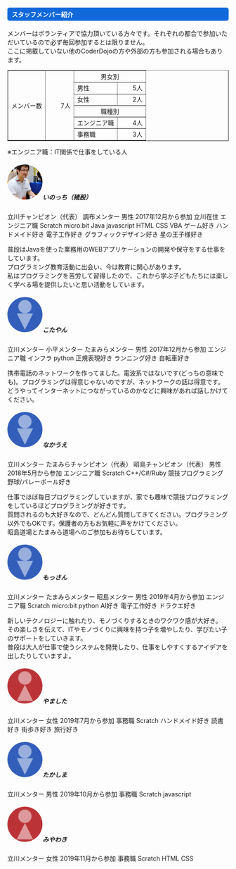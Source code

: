 ---
---

<div class="row">
  <div class="col-md-12">
    <h4 style="background-color:#1169da; border-radius: 5px; color:#FFFFFF; padding:5px 0px 5px 10px;">
        スタッフメンバー紹介
    </h4>
    <p>
      メンバーはボランティアで協力頂いている方々です。それぞれの都合で参加いただいているので必ず毎回参加するとは限りません。<br/>
      ここに掲載していない他のCoderDojoの方や外部の方も参加される場合もあります。<br/>
    </p>
    <table border="1" style="border-collapse: collapse">
      <tr>
        <td rowspan="6">メンバー数</td><td rowspan="6" align="right" style="width: 50px;">7人</td><td colspan="2" align="center">男女別</td>
      </tr>
      <tr>
        <td>男性</td><td align="right" style="width: 50px;">5人</td>
      </tr>
      <tr>
        <td>女性</td><td align="right" style="width: 50px;">2人</td>
      </tr>
      <tr>
        <td colspan="2" align="center">職種別</td>
      </tr>
      <tr>
        <td>エンジニア職</td><td align="right" style="width: 50px;">4人</td>
      </tr>
      <tr>
        <td>事務職</td><td align="right" style="width: 50px;">3人</td>
      </tr>
    </table>
    ※エンジニア職：IT関係で仕事をしている人
  </div>
</div>
<div class="row">
  <div class="card col-md-12 mt-2">
    <div class="card-body">
      <h5 class="card-title"><img src="/assets/images/profile/pf-ino.jpg" class="card-img-top mr-3" alt="いのっち" style="width: 80px;border-radius: 50%;">いのっち（猪股）</h5>
      <span class="badge badge-primary">立川チャンピオン（代表）</span>
      <span class="badge badge-primary">調布メンター</span>
      <span class="badge badge-secondary">男性</span>
      <span class="badge badge-info">2017年12月から参加</span>
      <span class="badge badge-info">立川在住</span>
      <span class="badge badge-info">エンジニア職</span>
      <span class="badge badge-warning">Scratch</span>
      <span class="badge badge-warning">micro:bit</span>
      <span class="badge badge-warning">Java</span>
      <span class="badge badge-warning">javascript</span>
      <span class="badge badge-warning">HTML</span>
      <span class="badge badge-warning">CSS</span>
      <span class="badge badge-warning">VBA</span>
      <span class="badge badge-success">ゲーム好き</span>
      <span class="badge badge-success">ハンドメイド好き</span>
      <span class="badge badge-success">電子工作好き</span>
      <span class="badge badge-success">グラフィックデザイン好き</span>
      <span class="badge badge-success">星の王子様好き</span>
      <p class="card-text mt-2">
        普段はJavaを使った業務用のWEBアプリケーションの開発や保守をする仕事をしています。<br/>
        プログラミング教育活動に出会い、今は教育に関心があります。<br/>
        私はプログラミングを苦労して習得したので、これから学ぶ子どもたちには楽しく学べる場を提供したいと思い活動をしています。<br/>
      </p>
    </div>
  </div>
  <div class="card col-md-12 mt-2">
    <div class="card-body">
      <h5 class="card-title"><img src="/assets/images/profile/male.png" class="card-img-top mr-3" alt="メンバー" style="width: 80px;border-radius: 50%;">こたやん</h5>
      <span class="badge badge-primary">立川メンター</span>
      <span class="badge badge-primary">小平メンター</span>
      <span class="badge badge-primary">たまみらメンター</span>
      <span class="badge badge-secondary">男性</span>
      <span class="badge badge-info">2017年12月から参加</span>
      <span class="badge badge-info">エンジニア職</span>
      <span class="badge badge-warning">インフラ</span>
      <span class="badge badge-warning">python</span>
      <span class="badge badge-success">正規表現好き</span>
      <span class="badge badge-success">ランニング好き</span>
      <span class="badge badge-success">自転車好き</span>
      <p class="card-text mt-2">
        携帯電話のネットワークを作ってました。電波系ではないです(どっちの意味でも)。プログラミングは得意じゃないのですが、ネットワークの話は得意です。どうやってインターネットにつながっているのかなどに興味があれば話しかけてください。
      </p>
    </div>
  </div>
  <div class="card col-md-12 mt-2">
    <div class="card-body">
      <h5 class="card-title"><img src="/assets/images/profile/male.png" class="card-img-top mr-3" alt="メンバー" style="width: 80px;border-radius: 50%;">なかうえ</h5>
      <span class="badge badge-primary">立川メンター</span>
      <span class="badge badge-primary">たまみらチャンピオン（代表）</span>
      <span class="badge badge-primary">昭島チャンピオン（代表）</span>
      <span class="badge badge-secondary">男性</span>
      <span class="badge badge-info">2018年5月から参加</span>
      <span class="badge badge-info">エンジニア職</span>
      <span class="badge badge-warning">Scratch</span>
      <span class="badge badge-warning">C++/C#/Ruby</span>
      <span class="badge badge-warning">競技プログラミング</span>
      <span class="badge badge-warning">野球/バレーボール好き</span>
      <p class="card-text mt-2">
        仕事でほぼ毎日プログラミングしていますが、家でも趣味で競技プログラミングをしているほどプログラミングが好きです。<br/>
        質問されるのも大好きなので、どんどん質問してきてください。プログラミング以外でもOKです。保護者の方もお気軽に声をかけてください。<br/>
        昭島道場とたまみら道場へのご参加もお待ちしています。
      </p>
    </div>
  </div>
  <div class="card col-md-12 mt-2">
    <div class="card-body">
      <h5 class="card-title"><img src="/assets/images/profile/male.png" class="card-img-top mr-3" alt="メンバー" style="width: 80px;border-radius: 50%;">もっさん</h5>
      <span class="badge badge-primary">立川メンター</span>
      <span class="badge badge-primary">たまみらメンター</span>
      <span class="badge badge-primary">昭島メンター</span>
      <span class="badge badge-secondary">男性</span>
      <span class="badge badge-info">2019年4月から参加</span>
      <span class="badge badge-info">エンジニア職</span>
      <span class="badge badge-warning">Scratch</span>
      <span class="badge badge-warning">micro:bit</span>
      <span class="badge badge-warning">python</span>
      <span class="badge badge-success">AI好き</span>
      <span class="badge badge-success">電子工作好き</span>
      <span class="badge badge-success">ドラクエ好き</span>
      <p class="card-text mt-2">
        新しいテクノロジーに触れたり、モノづくりするときのワクワク感が大好き。<br/>
        その楽しさを伝えて、ITやモノづくりに興味を持つ子を増やしたり、学びたい子のサポートをしていきます。<br/>
        普段は大人が仕事で使うシステムを開発したり、仕事をしやすくするアイデアを出したりしていますよ。<br/>
      </p>
    </div>
  </div>
  <div class="card col-md-12 mt-2">
    <div class="card-body">
      <h5 class="card-title"><img src="/assets/images/profile/female.png" class="card-img-top mr-3" alt="メンバー" style="width: 80px;border-radius: 50%;">やました</h5>
      <span class="badge badge-primary">立川メンター</span>
      <span class="badge badge-danger">女性</span>
      <span class="badge badge-info">2019年7月から参加</span>
      <span class="badge badge-info">事務職</span>
      <span class="badge badge-warning">Scratch</span>
      <span class="badge badge-success">ハンドメイド好き</span>
      <span class="badge badge-success">読書好き</span>
      <span class="badge badge-success">街歩き好き</span>
      <span class="badge badge-success">旅行好き</span>
      <p class="card-text mt-2">
      </p>
    </div>
  </div>
  <div class="card col-md-12 mt-2">
    <div class="card-body">
      <h5 class="card-title"><img src="/assets/images/profile/male.png" class="card-img-top mr-3" alt="メンバー" style="width: 80px;border-radius: 50%;">たかしま</h5>
      <span class="badge badge-primary">立川メンター</span>
      <span class="badge badge-secondary">男性</span>
      <span class="badge badge-info">2019年10月から参加</span>
      <span class="badge badge-info">事務職</span>
      <span class="badge badge-warning">Scratch</span>
      <span class="badge badge-warning">javascript</span>
      <p class="card-text mt-2">
      </p>
    </div>
  </div>
  <div class="card col-md-12 mt-2">
    <div class="card-body">
      <h5 class="card-title"><img src="/assets/images/profile/female.png" class="card-img-top mr-3" alt="メンバー" style="width: 80px;border-radius: 50%;">みやわき</h5>
      <span class="badge badge-primary">立川メンター</span>
      <span class="badge badge-danger">女性</span>
      <span class="badge badge-info">2019年11月から参加</span>
      <span class="badge badge-info">事務職</span>
      <span class="badge badge-warning">Scratch</span>
      <span class="badge badge-warning">HTML</span>
      <span class="badge badge-warning">CSS</span>
      <p class="card-text mt-2">
      </p>
    </div>
  </div>
</div>
